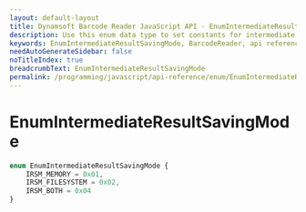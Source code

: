 ```yaml
---
layout: default-layout
title: Dynamsoft Barcode Reader JavaScript API - EnumIntermediateResultSavingMode
description: Use this enum data type to set constants for intermediate result saving mode of barcodes in Dynamsoft Barcode Reader for JavaScript.
keywords: EnumIntermediateResultSavingMode, BarcodeReader, api reference, javascript, js
needAutoGenerateSidebar: false
noTitleIndex: true
breadcrumbText: EnumIntermediateResultSavingMode
permalink: /programming/javascript/api-reference/enum/EnumIntermediateResultSavingMode.html
---
```



# EnumIntermediateResultSavingMode

```ts
enum EnumIntermediateResultSavingMode { 
    IRSM_MEMORY = 0x01, 
    IRSM_FILESYSTEM = 0x02, 
    IRSM_BOTH = 0x04 
}
```
